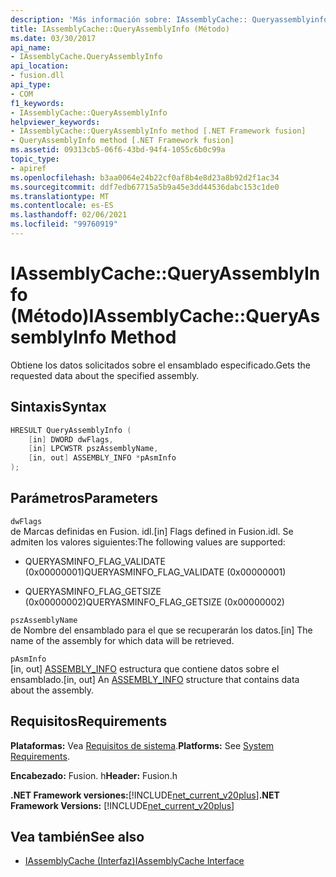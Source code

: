 ```yaml
---
description: 'Más información sobre: IAssemblyCache:: Queryassemblyinfo ((método)'
title: IAssemblyCache::QueryAssemblyInfo (Método)
ms.date: 03/30/2017
api_name:
- IAssemblyCache.QueryAssemblyInfo
api_location:
- fusion.dll
api_type:
- COM
f1_keywords:
- IAssemblyCache::QueryAssemblyInfo
helpviewer_keywords:
- IAssemblyCache::QueryAssemblyInfo method [.NET Framework fusion]
- QueryAssemblyInfo method [.NET Framework fusion]
ms.assetid: 09313cb5-06f6-43bd-94f4-1055c6b0c99a
topic_type:
- apiref
ms.openlocfilehash: b3aa0064e24b22cf0af8b4e8d23a8b92d2f1ac34
ms.sourcegitcommit: ddf7edb67715a5b9a45e3dd44536dabc153c1de0
ms.translationtype: MT
ms.contentlocale: es-ES
ms.lasthandoff: 02/06/2021
ms.locfileid: "99760919"
---
```

# <a name="iassemblycachequeryassemblyinfo-method"></a><span data-ttu-id="79602-103">IAssemblyCache::QueryAssemblyInfo (Método)</span><span class="sxs-lookup"><span data-stu-id="79602-103">IAssemblyCache::QueryAssemblyInfo Method</span></span>

<span data-ttu-id="79602-104">Obtiene los datos solicitados sobre el ensamblado especificado.</span><span class="sxs-lookup"><span data-stu-id="79602-104">Gets the requested data about the specified assembly.</span></span>  
  
## <a name="syntax"></a><span data-ttu-id="79602-105">Sintaxis</span><span class="sxs-lookup"><span data-stu-id="79602-105">Syntax</span></span>  
  
```cpp  
HRESULT QueryAssemblyInfo (  
    [in] DWORD dwFlags,  
    [in] LPCWSTR pszAssemblyName,  
    [in, out] ASSEMBLY_INFO *pAsmInfo  
);  
```  
  
## <a name="parameters"></a><span data-ttu-id="79602-106">Parámetros</span><span class="sxs-lookup"><span data-stu-id="79602-106">Parameters</span></span>  

 `dwFlags`  
 <span data-ttu-id="79602-107">de Marcas definidas en Fusion. idl.</span><span class="sxs-lookup"><span data-stu-id="79602-107">[in] Flags defined in Fusion.idl.</span></span> <span data-ttu-id="79602-108">Se admiten los valores siguientes:</span><span class="sxs-lookup"><span data-stu-id="79602-108">The following values are supported:</span></span>  
  
- <span data-ttu-id="79602-109">QUERYASMINFO_FLAG_VALIDATE (0x00000001)</span><span class="sxs-lookup"><span data-stu-id="79602-109">QUERYASMINFO_FLAG_VALIDATE (0x00000001)</span></span>  
  
- <span data-ttu-id="79602-110">QUERYASMINFO_FLAG_GETSIZE (0x00000002)</span><span class="sxs-lookup"><span data-stu-id="79602-110">QUERYASMINFO_FLAG_GETSIZE (0x00000002)</span></span>  
  
 `pszAssemblyName`  
 <span data-ttu-id="79602-111">de Nombre del ensamblado para el que se recuperarán los datos.</span><span class="sxs-lookup"><span data-stu-id="79602-111">[in] The name of the assembly for which data will be retrieved.</span></span>  
  
 `pAsmInfo`  
 <span data-ttu-id="79602-112">[in, out] [ASSEMBLY_INFO](assembly-info-structure.md) estructura que contiene datos sobre el ensamblado.</span><span class="sxs-lookup"><span data-stu-id="79602-112">[in, out] An [ASSEMBLY_INFO](assembly-info-structure.md) structure that contains data about the assembly.</span></span>  
  
## <a name="requirements"></a><span data-ttu-id="79602-113">Requisitos</span><span class="sxs-lookup"><span data-stu-id="79602-113">Requirements</span></span>  

 <span data-ttu-id="79602-114">**Plataformas:** Vea [Requisitos de sistema](../../get-started/system-requirements.md).</span><span class="sxs-lookup"><span data-stu-id="79602-114">**Platforms:** See [System Requirements](../../get-started/system-requirements.md).</span></span>  
  
 <span data-ttu-id="79602-115">**Encabezado:** Fusion. h</span><span class="sxs-lookup"><span data-stu-id="79602-115">**Header:** Fusion.h</span></span>  
  
 <span data-ttu-id="79602-116">**.NET Framework versiones:**[!INCLUDE[net_current_v20plus](../../../../includes/net-current-v20plus-md.md)]</span><span class="sxs-lookup"><span data-stu-id="79602-116">**.NET Framework Versions:** [!INCLUDE[net_current_v20plus](../../../../includes/net-current-v20plus-md.md)]</span></span>  
  
## <a name="see-also"></a><span data-ttu-id="79602-117">Vea también</span><span class="sxs-lookup"><span data-stu-id="79602-117">See also</span></span>

- [<span data-ttu-id="79602-118">IAssemblyCache (Interfaz)</span><span class="sxs-lookup"><span data-stu-id="79602-118">IAssemblyCache Interface</span></span>](iassemblycache-interface.md)

